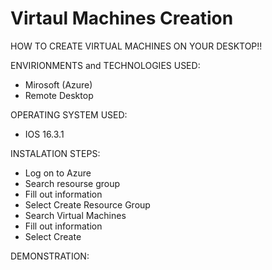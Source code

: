 # Virtaul Machines Creation

HOW TO CREATE VIRTUAL MACHINES ON YOUR DESKTOP!!


ENVIRIONMENTS and TECHNOLOGIES USED:
* Mirosoft (Azure)
* Remote Desktop 


OPERATING SYSTEM USED:
* IOS 16.3.1


INSTALATION STEPS:
* Log on to Azure
* Search resourse group
* Fill out information
* Select Create Resource Group
* Search Virtual Machines
* Fill out information 
* Select Create


DEMONSTRATION:




